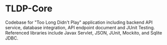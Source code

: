 
# TLDP-Core

Codebase for "Too Long Didn't Play" application including backend API service, database integration, API endpoint document and JUnit Testing. Referenced libraries include Javax Servlet, JSON, JUnit, Mockito, and Sqlite JDBC.
